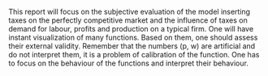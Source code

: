 This report will focus on the subjective evaluation of the model inserting taxes on the perfectly competitive market and the influence of taxes on
demand for labour, profits and production on a typical firm. One will have instant visualization of many functions. Based on them, one should assess their 
external validity.  Remember that the numbers (p, w) are artificial and do not interpret them, it is a problem of calibration of the function. One has to 
focus on the behaviour of the functions and interpret their behaviour.
